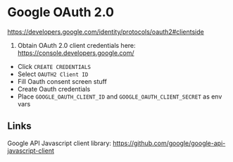 # Google OAuth 2.0

https://developers.google.com/identity/protocols/oauth2#clientside

1. Obtain OAuth 2.0 client credentials here: https://console.developers.google.com/
  - Click `CREATE CREDENTIALS`
  - Select `OAUTH2 Client ID`
  - Fill Oauth consent screen stuff
  - Create Oauth credentials
  - Place `GOOGLE_OAUTH_CLIENT_ID` and `GOOGLE_OAUTH_CLIENT_SECRET` as env vars

  ## Links

Google API Javascript client library: https://github.com/google/google-api-javascript-client